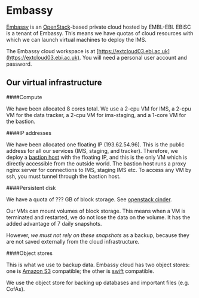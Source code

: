 Embassy
=======

[Embassy](http://www.embassycloud.org/) is an [OpenStack](https://www.openstack.org/)-based private cloud hosted by EMBL-EBI. 
EBiSC is a tenant of Embassy. This means we have quotas of cloud resources with which we can launch virtual machines to deploy the IMS.

The Embassy cloud workspace is at [https://extcloud03.ebi.ac.uk](https://extcloud03.ebi.ac.uk). You will need a personal user account and password.

Our virtual infrastructure
--------------------------

####Compute

We have been allocated 8 cores total.  We use a 2-cpu VM for IMS, a 2-cpu VM for the data tracker, a 2-cpu VM for ims-staging, and a 1-core VM for the bastion.

####IP addresses

We have been allocated one floating IP (193.62.54.96). This is the public address for all our services (IMS, staging, and tracker).
Therefore, we deploy a [bastion host](https://en.wikipedia.org/wiki/Bastion_host) with the floating IP, and this is
the only VM which is directly accessible from the outside world.
The bastion host runs a proxy nginx server for connections to IMS, staging IMS etc.
To access any VM by ssh, you must tunnel through the bastion host.

####Persistent disk

We have a quota of ??? GB of block storage. See [openstack cinder]().

Our VMs can mount volumes of block storage.  This means when a VM is terminated and restarted, we do not lose the data on the volume.
It has the added advantage of 7 daily snapshots.

However, *we must not rely on these snapshots* as a backup, because they are not saved externally from the cloud infrastructure.

####Object stores

This is what we use to backup data. Embassy cloud has two object stores: one is [Amazon S3](???) compatible; the other is [swift](???) compatible.

We use the object store for backing up databases and important files (e.g. CofAs).
